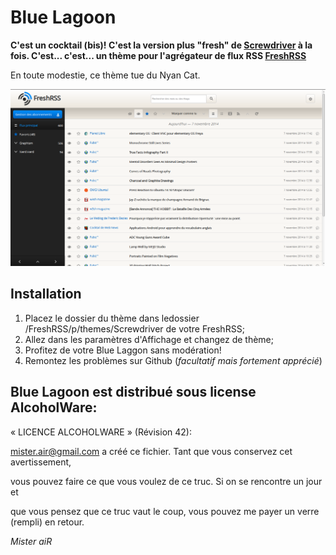 Blue Lagoon
=======

**C'est un cocktail (bis)! C'est la version plus "fresh" de [Screwdriver](https://github.com/misterair/Screwdriver) à la fois. C'est... c'est... un thème pour l'agrégateur de flux RSS [FreshRSS](https://github.com/marienfressinaud/FreshRSS/)**


En toute modestie, ce thème tue du Nyan Cat.

![screenshot](https://raw.githubusercontent.com/misterair/BlueLagoon/master/screenshot.png)


Installation
-----------------
1. Placez le dossier du thème dans ledossier /FreshRSS/p/themes/Screwdriver de votre FreshRSS;
2. Allez dans les paramètres d'Affichage et changez de thème;
3. Profitez de votre Blue Laggon sans modération!
4. Remontez les problèmes sur Github (*facultatif mais fortement apprécié*)



Blue Lagoon est distribué sous license AlcoholWare:
-----------------

« LICENCE ALCOHOLWARE » (Révision 42):

mister.air@gmail.com a créé ce fichier. Tant que vous conservez cet avertissement,

vous pouvez faire ce que vous voulez de ce truc. Si on se rencontre un jour et

que vous pensez que ce truc vaut le coup, vous pouvez me payer un verre (rempli) en retour.

*Mister aiR*






